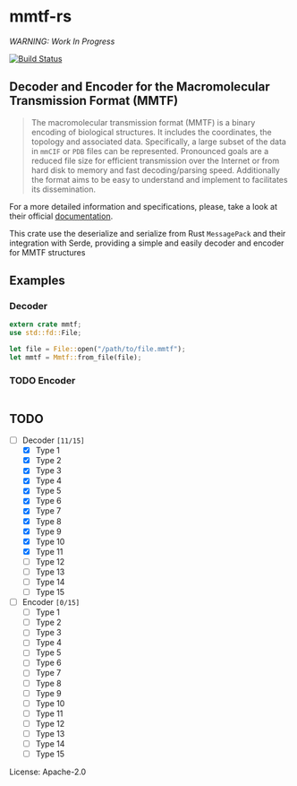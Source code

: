 # mmtf-rs
*WARNING: Work In Progress*

[![Build Status](https://travis-ci.org/mgxm/mmtf-rs.svg?branch=master)](https://travis-ci.org/mgxm/mmtf-rs)



## Decoder and Encoder for the Macromolecular Transmission Format (MMTF)

> The macromolecular transmission format (MMTF) is a binary encoding of biological structures.
> It includes the coordinates, the topology and associated data. Specifically, a large subset of
> the data in `mmCIF` or `PDB` files can be represented. Pronounced goals are a reduced file size for
> efficient transmission over the Internet or from hard disk to memory and fast decoding/parsing speed.
> Additionally the format aims to be easy to understand and implement to facilitates its dissemination.

For a more detailed information and specifications, please, take a look at their official [documentation](https://mmtf.rcsb.org/).

This crate use the deserialize and serialize from Rust `MessagePack` and their integration with Serde,
providing a simple and easily decoder and encoder for MMTF structures

## Examples
### Decoder

```rust
extern crate mmtf;
use std::fd::File;

let file = File::open("/path/to/file.mmtf");
let mmtf = Mmtf::from_file(file);

```

### TODO Encoder

```rust
```


## TODO
- [ ] Decoder <code>[11/15]</code>
    -   [X] Type 1
    -   [X] Type 2
    -   [X] Type 3
    -   [X] Type 4
    -   [X] Type 5
    -   [X] Type 6
    -   [X] Type 7
    -   [X] Type 8
    -   [X] Type 9
    -   [X] Type 10
    -   [X] Type 11
    -   [ ] Type 12
    -   [ ] Type 13
    -   [ ] Type 14
    -   [ ] Type 15
- [ ] Encoder <code>[0/15]</code>
    -   [ ] Type 1
    -   [ ] Type 2
    -   [ ] Type 3
    -   [ ] Type 4
    -   [ ] Type 5
    -   [ ] Type 6
    -   [ ] Type 7
    -   [ ] Type 8
    -   [ ] Type 9
    -   [ ] Type 10
    -   [ ] Type 11
    -   [ ] Type 12
    -   [ ] Type 13
    -   [ ] Type 14
    -   [ ] Type 15

License: Apache-2.0

